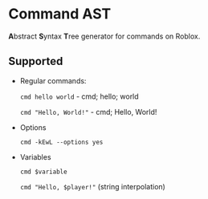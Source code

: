 Command AST
==============
**A**bstract **S**yntax **T**ree generator for commands on Roblox.

## Supported
- Regular commands:

    `cmd hello world` - cmd; hello; world
    
    `cmd "Hello, World!"` - cmd; Hello, World!

- Options

    `cmd -kEwL --options yes`

- Variables

    `cmd $variable`

    `cmd "Hello, $player!"` (string interpolation)